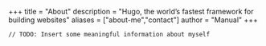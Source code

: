 +++
title = "About"
description = "Hugo, the world’s fastest framework for building websites"
aliases = ["about-me","contact"]
author = "Manual"
+++

`// TODO: Insert some meaningful information about myself`
